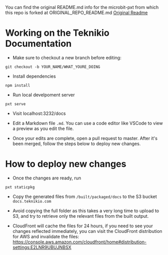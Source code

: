 You can find the original README.md info for the microbit-pxt from which this repo is forked at ORIGINAL_REPO_README.md [Original Readme](ORIGINAL_REPO_README.md)

# Working on the Teknikio Documentation

- Make sure to checkout a new branch before editing:

```
git checkout -b YOUR_NAME/WHAT_YOURE_DOING
```

- Install dependencies

```
npm install
```

- Run local develpoment server

```
pxt serve
```

- Visit localhost:3232/docs

- Edit a Markdown file `.md`. You can use a code editor like VSCode to view a preview as you edit the file.

- Once your edits are complete, open a pull request to master. After it's been merged, follow the steps below to deploy new changes.

# How to deploy new changes

- Once the changes are ready, run

```
pxt staticpkg
```

- Copy the generated files from `/built/packaged/docs` to the S3 bucket `docs.teknikio.com`

- Avoid copying the full folder as this takes a very long time to upload to S3, and try to retrieve only the relevant files from the built output.

- CloudFront will cache the files for 24 hours, if you need to see your changes reflected immediately, you can visit the CloudFront distribution for AWS and invalidate the files:
  https://console.aws.amazon.com/cloudfront/home#distribution-settings:E2LNR9UBUJNBSX
